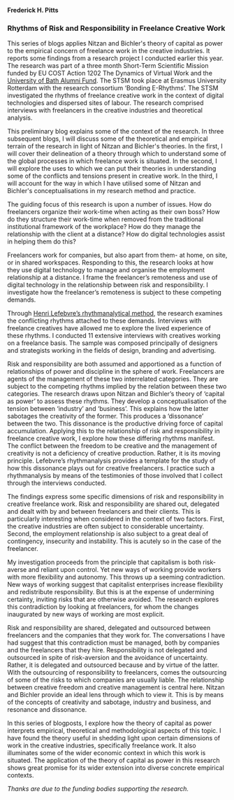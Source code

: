 <b>Frederick H. Pitts</b>

<h3>Rhythms of Risk and Responsibility in Freelance Creative Work</h3>

This series of blogs applies Nitzan and Bichler's theory of capital as power to the empirical concern of freelance work in the creative industries. It reports some findings from a research project I conducted earlier this year. The research was part of a three month Short-Term Scientific Mission funded by EU COST Action 1202 The Dynamics of Virtual Work and the <a href="http://www.bath.ac.uk/alumni/support/alumni-fund/">University of Bath Alumni Fund</a>. The STSM took place at Erasmus University Rotterdam with the research consortium ‘Bonding E-Rhythms’. The STSM investigated the rhythms of freelance creative work in the context of digital technologies and dispersed sites of labour. The research comprised interviews with freelancers in the creative industries and theoretical analysis.

This preliminary blog explains some of the context of the research. In three subsequent blogs, I will discuss some of the theoretical and empirical terrain of the research in light of Nitzan and Bichler's theories. In the first, I will cover their delineation of a theory through which to understand some of the global processes in which freelance work is situated. In the second, I will explore the uses to which we can put their theories in understanding some of the conflicts and tensions present in creative work. In the third, I will account for the way in which I have utilised some of Nitzan and Bichler's conceptualisations in my research method and practice.

The guiding focus of this research is upon a number of issues. How do freelancers organize their work-time when acting as their own boss? How do they structure their work-time when removed from the traditional institutional framework of the workplace? How do they manage the relationship with the client at a distance? How do digital technologies assist in helping them do this?

Freelancers work for companies, but also apart from them- at home, on site, or in shared workspaces. Responding to this, the research looks at how they use digital technology to manage and organise the employment relationship at a distance. I frame the freelancer’s remoteness and use of digital technology in the relationship between risk and responsibility. I investigate how the freelancer’s remoteness is subject to these competing demands.

Through <a href="http://www.bloomsbury.com/uk/rhythmanalysis-9781472507167/">Henri Lefebvre’s rhythmanalytical method</a>, the research examines the conflicting rhythms attached to these demands. Interviews with freelance creatives have allowed me to explore the lived experience of these rhythms. I conducted 11 extensive interviews with creatives working on a freelance basis. The sample was composed principally of designers and strategists working in the fields of design, branding and advertising.

Risk and responsibility are both assumed and apportioned as a function of relationships of power and discipline in the sphere of work. Freelancers are agents of the management of these two interrelated categories. They are subject to the competing rhythms implied by the relation between these two categories. The research draws upon Nitzan and Bichler’s theory of ‘capital as power’ to assess these rhythms. They develop a conceptualisation of the tension between ‘industry’ and ‘business’.  This explains how the latter sabotages the creativity of the former. This produces a ‘dissonance’ between the two. This dissonance is the productive driving force of capital accumulation. Applying this to the relationship of risk and responsibility in freelance creative work, I explore how these differing rhythms manifest. The conflict between the freedom to be creative and the management of creativity is not a deficiency of creative production. Rather, it is its moving principle. Lefebvre’s rhythmanalysis provides a template for the study of how this dissonance plays out for creative freelancers. I practice such a rhythmanalysis by means of the testimonies of those involved that I collect through the interviews conducted.

The findings express some specific dimensions of risk and responsibility in creative freelance work. Risk and responsibility are shared out, delegated and dealt with by and between freelancers and their clients. This is particularly interesting when considered in the context of two factors. First, the creative industries are often subject to considerable uncertainty. Second, the employment relationship is also subject to a great deal of contingency, insecurity and instability. This is acutely so in the case of the freelancer.

My investigation proceeds from the principle that capitalism is both risk-averse and reliant upon control. Yet new ways of working provide workers with more flexibility and autonomy. This throws up a seeming contradiction. New ways of working suggest that capitalist enterprises increase flexibility and redistribute responsibility. But this is at the expense of undermining certainty, inviting risks that are otherwise avoided. The research explores this contradiction by looking at freelancers, for whom the changes inaugurated by new ways of working are most explicit.

Risk and responsibility are shared, delegated and outsourced between freelancers and the companies that they work for. The conversations I have had suggest that this contradiction must be managed, both by companies and the freelancers that they hire. Responsibility is not delegated and outsourced in spite of risk-aversion and the avoidance of uncertainty. Rather, it is delegated and outsourced because and by virtue of the latter. With the outsourcing of responsibility to freelancers, comes the outsourcing of some of the risks to which companies are usually liable. The relationship between creative freedom and creative management is central here. Nitzan and Bichler provide an ideal lens through which to view it.  This is by means of the concepts of creativity and sabotage, industry and business, and resonance and dissonance.

In this series of blogposts, I explore how the theory of capital as power interprets empirical, theoretical and methodological aspects of this topic. I have found the theory useful in shedding light upon certain dimensions of work in the creative industries, specifically freelance work.  It also illuminates some of the wider economic context in which this work is situated. The application of the theory of capital as power in this research shows great promise for its wider extension into diverse concrete empirical contexts.

<em>Thanks are due to the funding bodies supporting the research.</em>
